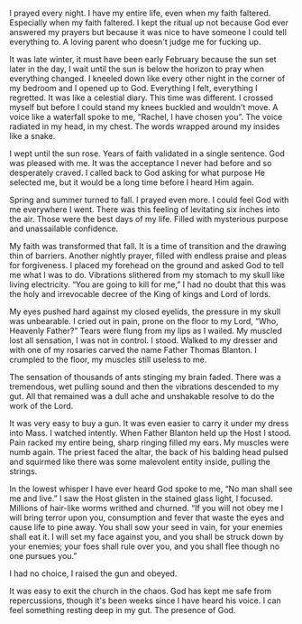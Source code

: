 I prayed every night. I have my entire life, even when my faith faltered. Especially when my faith faltered. I kept the ritual up not because God ever answered my prayers but because it was nice to have someone I could tell everything to. A loving parent who doesn't judge me for fucking up.  

It was late winter, it must have been early February because the sun set later in the day, I wait until the sun is below the horizon to pray when everything changed. I kneeled down like every other night in the corner of my bedroom and I opened up to God. Everything I felt, everything I regretted. It was like a celestial diary. This time was different. I crossed myself but before I could stand my knees buckled and wouldn't move. A voice like a waterfall spoke to me, “Rachel, I have chosen you”. The voice radiated in my head, in my chest. The words wrapped around my insides like a snake.  

I wept until the sun rose. Years of faith validated in a single sentence. God was pleased with me. It was the acceptance I never had before and so desperately craved. I called back to God asking for what purpose He selected me, but it would be a long time before I heard Him again.  

Spring and summer turned to fall. I prayed even more. I could feel God with me everywhere I went. There was this feeling of levitating six inches into the air. Those were the best days of my life. Filled with mysterious purpose and unassailable confidence.  

My faith was transformed that fall. It is a time of transition and the drawing thin of barriers. Another nightly prayer, filled with endless praise and pleas for forgiveness. I placed my forehead on the ground and asked God to tell me what I was to do. Vibrations slithered from my stomach to my skull like living electricity. “You are going to kill for me,” I had no doubt that this was the holy and irrevocable decree of the King of kings and Lord of lords.  

My eyes pushed hard against my closed eyelids, the pressure in my skull was unbearable. I cried out in pain, prone on the floor to my Lord, “Who, Heavenly Father?” Tears were flung from my lips as I wailed. My muscled lost all sensation, I was not in control. I stood. Walked to my dresser and with one of my rosaries carved the name Father Thomas Blanton. I crumpled to the floor, my muscles still useless to me.  

The sensation of thousands of ants stinging my brain faded. There was a tremendous, wet pulling sound and then the vibrations descended to my gut. All that remained was a dull ache and unshakable resolve to do the work of the Lord.  

It was very easy to buy a gun. It was even easier to carry it under my dress into Mass. I watched intently. When Father Blanton held up the Host I stood. Pain racked my entire being, sharp ringing filled my ears. My muscles were numb again. The priest faced the altar, the back of his balding head pulsed and squirmed like there was some malevolent entity inside, pulling the strings.  

In the lowest whisper I have ever heard God spoke to me, “No man shall see me and live.” I saw the Host glisten in the stained glass light, I focused. Millions of hair-like worms writhed and churned. “If you will not obey me I will bring terror upon you, consumption and fever that waste the eyes and cause life to pine away. You shall sow your seed in vain, for your enemies shall eat it. I will set my face against you, and you shall be struck down by your enemies; your foes shall rule over you, and you shall flee though no one pursues you.” 

I had no choice, I raised the gun and obeyed.  

It was easy to exit the church in the chaos. God has kept me safe from repercussions, though it's been weeks since I have heard his voice. I can feel something resting deep in my gut. The presence of God. 